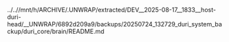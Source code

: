 ../..//mnt/h/ARCHIVE/.UNWRAP/extracted/DEV__2025-08-17__1833__host-duri-head/__UNWRAP/6892d209a9/backups/20250724_132729_duri_system_backup/duri_core/brain/README.md